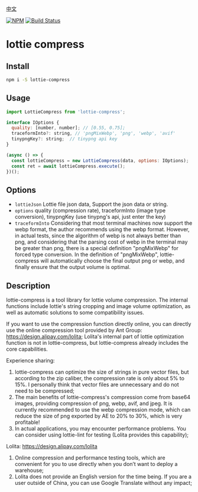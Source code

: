 [中文](README.zh.md) 

[![NPM](https://nodei.co/npm/lottie-compress.png)](https://nodei.co/npm/lottie-compress/)
[![Build Status](https://travis-ci.org/fancy-lottie/lottie-compress.svg?branch=master)](https://app.travis-ci.com/github/weiesky)

# lottie compress

## Install

```bash
npm i -S lottie-compress
```

## Usage

```js
import LottieCompress from 'lottie-compress';

interface IOptions {
  quality: [number, number]; // [0.55, 0.75];
  traceformInto?: string, // 'pngMixWebp', 'png', 'webp', 'avif'
  tinypngKey?: string;  // tinypng api key
}

(async () => {
  const lottieCompress = new LottieCompress(data, options: IOptions);
  const ret = await lottieCompress.execute();
})();
```

## Options

- `lottieJson` Lottie file json data, Support the json data or string.
- `options` quality (compression rate), traceformInto (image type conversion), tinypngKey (use tinypng's api, just enter the key)
- `traceformInto` Considering that most terminal machines now support the webp format, the author recommends using the webp format. However, in actual tests, since the algorithm of webp is not always better than png, and considering that the parsing cost of webp in the terminal may be greater than png, there is a special definition "pngMixWebp" for forced type conversion. In the definition of "pngMixWebp", lottie-compress will automatically choose the final output png or webp, and finally ensure that the output volume is optimal.

## Description

lottie-compress is a tool library for lottie volume compression. The internal functions include lottie's string cropping and image volume optimization, as well as automatic solutions to some compatibility issues.

If you want to use the compression function directly online, you can directly use the online compression tool provided by Ant Group: https://design.alipay.com/lolita;
Lolita's internal part of lottie optimization function is not in lottie-compress, but lottie-compress already includes the core capabilities.

Experience sharing:
1. lottie-compress can optimize the size of strings in pure vector files, but according to the zip caliber, the compression rate is only about 5% to 15%. I personally think that vector files are unnecessary and do not need to be compressed;
2. The main benefits of lottie-compress's compression come from base64 images, providing compression of png, webp, avif, and jpeg. It is currently recommended to use the webp compression mode, which can reduce the size of png exported by AE to 20% to 30%, which is very profitable!
3. In actual applications, you may encounter performance problems. You can consider using lottie-lint for testing (Lolita provides this capability);

Lolita: https://design.alipay.com/lolita
1. Online compression and performance testing tools, which are convenient for you to use directly when you don’t want to deploy a warehouse;
2. Lolita does not provide an English version for the time being. If you are a user outside of China, you can use Google Translate without any impact;


